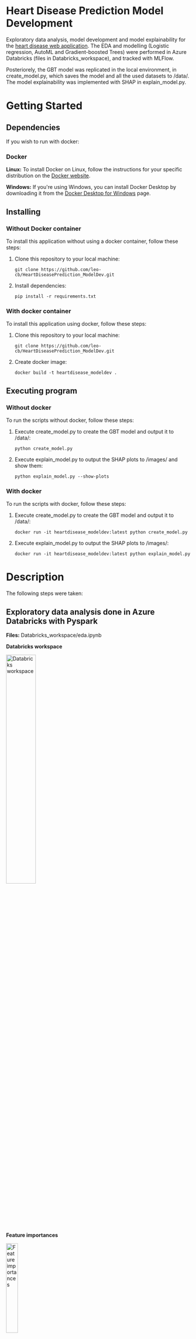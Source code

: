 # Heart Disease Prediction Model Development
Exploratory data analysis, model development and model explainability for the <a href="https://github.com/leo-cb/HeartDiseasePrediction_WebApp">heart disease web application</a>. The EDA and modelling (Logistic regression, AutoML and Gradient-boosted Trees) were performed in Azure Databricks (files in Databricks_workspace), and tracked with MLFlow.  

Posteriorely, the GBT model was replicated in the local environment, in create_model.py, which saves the model and all the used datasets to /data/. The model explainability was implemented with SHAP in explain_model.py.

# Getting Started
  
## Dependencies

If you wish to run with docker:

### Docker

**Linux:**
To install Docker on Linux, follow the instructions for your specific distribution on the [Docker website](https://docs.docker.com/engine/install/).

**Windows:**
If you're using Windows, you can install Docker Desktop by downloading it from the [Docker Desktop for Windows](https://www.docker.com/products/docker-desktop) page.

## Installing

### Without Docker container

To install this application without using a docker container, follow these steps:  

1. Clone this repository to your local machine:
   ```shell
   git clone https://github.com/leo-cb/HeartDiseasePrediction_ModelDev.git  
2. Install dependencies:
   ```shell
   pip install -r requirements.txt

### With docker container

To install this application using docker, follow these steps:

1. Clone this repository to your local machine:
   ```shell
   git clone https://github.com/leo-cb/HeartDiseasePrediction_ModelDev.git
2. Create docker image:
   ```shell
   docker build -t heartdisease_modeldev .

## Executing program

### Without docker

To run the scripts without docker, follow these steps:

1. Execute create_model.py to create the GBT model and output it to /data/:
   ```shell
   python create_model.py
2. Execute explain_model.py to output the SHAP plots to /images/ and show them:
   ```shell
   python explain_model.py --show-plots

### With docker

To run the scripts with docker, follow these steps:

1. Execute create_model.py to create the GBT model and output it to /data/:
   ```shell
   docker run -it heartdisease_modeldev:latest python create_model.py
2. Execute explain_model.py to output the SHAP plots to /images/:
   ```shell
   docker run -it heartdisease_modeldev:latest python explain_model.py

# Description

The following steps were taken:

## Exploratory data analysis done in Azure Databricks with Pyspark

**Files:** Databricks_workspace/eda.ipynb

**Databricks workspace**

<img src="images/databricks_workspace.png" alt="Databricks workspace" style="width: 40%;">

**Feature importances**

<img src="images/databricks_feature_importances.png" alt="Feature importances" style="width: 25%;">

## Modelling and model tracking with MLFlow

Modelling was performed with Logistic Regression, AutoML and Gradient-boosted Trees models in Azure Databricks with Pyspark. 
Model tracking performed with MLFlow. 
The chosen model for production was the one with the highest AUC in the test set (GBT with 9 features corresponding to the 9 highest feature importances).

**Files:**: Databricks_workspace/model.py

**Logistic Regression in MLFlow**

<img src="images/mlflow_logisticregression.png" alt="LR MLFlow" style="width: 25%;">

**GBT in MLFlow**

<img src="images/mlflow_gbt.png" alt="GBT MLFlow" style="width: 25%;">

**Runs with different feature sets in MLFlow**

<img src="images/mlflow_models_1.png" alt="MLFlow runs" style="width: 40%;">
<img src="images/mlflow_models_2.png" alt="MLFlow runs" style="width: 40%;">

**F1-score between different MLFlow runs**

<img src="images/databricks_f1_models.png" alt="MLFlow F1-score" style="width: 40%;">

## Local GBT model creation


**Files:** create_model.py


## ML explainability with Shapley

**Files:** explain_model.py

**SHAP Summary plot**  

<img src="images/shap_summary.png" alt="SHAP summary" style="width: 40%;">

**SHAP Bar plot**

<img src="images/shap_bar.png" alt="SHAP bar plot" style="width: 40%;">

## Containerization with Docker

**Files:** Dockerfile
